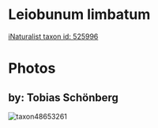 
Leiobunum limbatum
==================
  
[iNaturalist taxon id: 525996](https://www.inaturalist.org/taxa/525996)
# Photos

## by: Tobias Schönberg
  
![taxon48653261](https://inaturalist-open-data.s3.amazonaws.com/photos/52653668/medium.jpeg)
